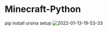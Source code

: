 # Minecraft-Python
pip install ursina
setup
![2022-01-13-19-53-33](https://user-images.githubusercontent.com/75199998/149343588-bb66c9e0-d3e1-43ed-a9a5-6f47dc3d2635.gif)

